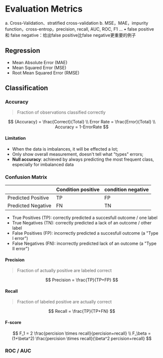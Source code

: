 # Evaluation Metrics

 a.        Cross-Validation、stratified cross-validation
 b. MSE，MAE，impurity function，cross-entrop，precision, recall, AUC, ROC, F1 … 
•        false positive 和 false negative：给出false positive比false negative更重要的例子 

## Regression

- Mean Absolute Error (MAE)
- Mean Squared Error (MSE)
- Root Mean Squared Error (RMSE)

## Classification

### Accuracy

> Fraction of observations classified correctly

$$
{Accuracy} = \frac{Correct}{Total} \\
Error Rate = \frac{Error}{Total} \\
Accuracy = 1-ErrorRate
$$

#### Limitation

* When the data is imbalances, it will be effected a lot;
* Only show overall measurement, doesn't tell what "types" errors;
* **Null accuracy**: achieved by always predicting the most frequent class, especially for imbalanced data

### Confusion Matrix

|                    | Condition positive | condition negative |
| ------------------ | ------------------ | ------------------ |
| Predicted Positive | TP                 | FP                 |
| Predicted Negative | FN                 | TN                 |

- True Positives (TP): correctly predicted a succesfull outcome / one label
- True Negatives (TN): correctly predicted a lack of an outcome / other label
- False Positives (FP): incorrectly predicted a succesfull outcome (a "Type I error")
- False Negatives (FN): incorrectly predicted lack of an outcome (a "Type II error")

#### Precision

> Fraction of actually positive are labeled correct

$$
Precision = \frac{TP}{TP+FP}
$$

#### Recall

> Fraction of labeled positive are actually correct

$$
Recall = \frac{TP}{TP+FN}
$$

#### F-score

$$
F_1 = 2 \frac{percision \times recall}{percision+recall} \\
F_\beta = (1+\beta^2) \frac{percision \times recall}{\beta^2 percision+recall}
$$



### ROC / AUC

